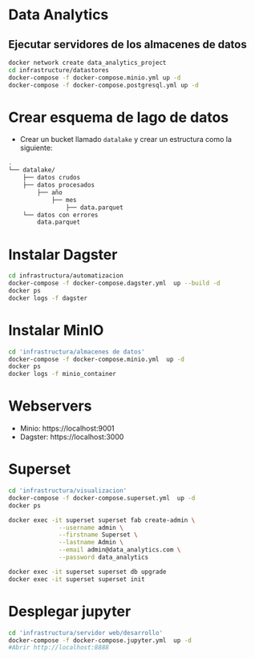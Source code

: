 # Data Analytics

## Ejecutar servidores de los almacenes de datos
```bash
docker network create data_analytics_project
cd infrastructure/datastores
docker-compose -f docker-compose.minio.yml up -d 
docker-compose -f docker-compose.postgresql.yml up -d

```

# Crear esquema de lago de datos
- Crear un bucket llamado `datalake` y crear un estructura como la siguiente:
```bash
.
└── datalake/
    ├── datos crudos
    ├── datos procesados
        ├── año
            ├── mes
                ├── data.parquet
    └── datos con errores
        data.parquet
```

# Instalar Dagster
```bash
cd infrastructura/automatizacion
docker-compose -f docker-compose.dagster.yml  up --build -d
docker ps
docker logs -f dagster
```
# Instalar MinIO
```bash
cd 'infrastructura/almacenes de datos'
docker-compose -f docker-compose.minio.yml  up -d
docker ps
docker logs -f minio_container
```
# Webservers
- Minio: https://localhost:9001
- Dagster: https://localhost:3000

# Superset
```bash
cd 'infrastructura/visualizacion'
docker-compose -f docker-compose.superset.yml  up -d
docker ps

docker exec -it superset superset fab create-admin \
              --username admin \
              --firstname Superset \
              --lastname Admin \
              --email admin@data_analytics.com \
              --password data_analytics

docker exec -it superset superset db upgrade
docker exec -it superset superset init
```

# Desplegar jupyter
```bash
cd 'infrastructura/servidor web/desarrollo'
docker-compose -f docker-compose.jupyter.yml  up -d
#Abrir http://localhost:8888
```